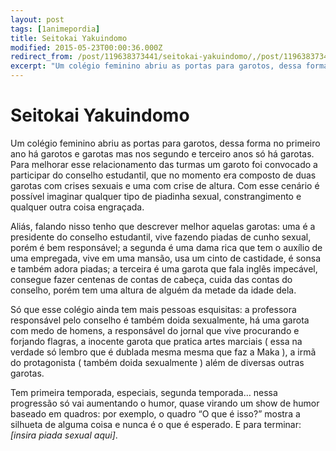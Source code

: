 ```yaml
---
layout: post
tags: [1animepordia]
title: Seitokai Yakuindomo
modified: 2015-05-23T00:00:36.000Z
redirect_from: /post/119638373441/seitokai-yakuindomo/,/post/119638373441/
excerpt: "Um colégio feminino abriu as portas para garotos, dessa forma no primeiro ano há garotos e garotas mas nos segundo e terceiro anos só há garotas. Para melhorar esse relacionamento das turmas um garoto foi convocado a participar do conselho estudantil, que no momento era composto de duas garotas com crises sexuais e uma com crise de altura. Com esse cenário é possível imaginar qualquer tipo de piadinha sexual, constrangimento e qualquer outra coisa engraçada.<br>"
---
```


Seitokai Yakuindomo
===================

Um colégio feminino abriu as portas para garotos, dessa forma no
primeiro ano há garotos e garotas mas nos segundo e terceiro anos só há
garotas. Para melhorar esse relacionamento das turmas um garoto foi
convocado a participar do conselho estudantil, que no momento era
composto de duas garotas com crises sexuais e uma com crise de altura.
Com esse cenário é possível imaginar qualquer tipo de piadinha sexual,
constrangimento e qualquer outra coisa engraçada.

Aliás, falando nisso tenho que descrever melhor aquelas garotas: uma é a
presidente do conselho estudantil, vive fazendo piadas de cunho sexual,
porém é bem responsável; a segunda é uma dama rica que tem o auxílio de
uma empregada, vive em uma mansão, usa um cinto de castidade, é sonsa e
também adora piadas; a terceira é uma garota que fala inglês impecável,
consegue fazer centenas de contas de cabeça, cuida das contas do
conselho, porém tem uma altura de alguém da metade da idade dela.

Só que esse colégio ainda tem mais pessoas esquisitas: a professora
responsável pelo conselho é também doida sexualmente, há uma garota com
medo de homens, a responsável do jornal que vive procurando e forjando
flagras, a inocente garota que pratica artes marciais ( essa na verdade
só lembro que é dublada mesma mesma que faz a Maka ), a irmã do
protagonista ( também doida sexualmente ) além de diversas outras
garotas.

Tem primeira temporada, especiais, segunda temporada… nessa progressão
só vai aumentando o humor, quase virando um show de humor baseado em
quadros: por exemplo, o quadro “O que é isso?” mostra a silhueta de
alguma coisa e nunca é o que é esperado. E para terminar: *\[insira
piada sexual aqui\]*.


